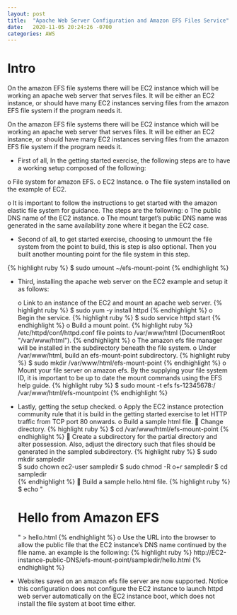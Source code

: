 ```yaml
---
layout: post
title:  "Apache Web Server Configuration and Amazon EFS Files Service"
date:   2020-11-05 20:24:26 -0700
categories: AWS
---
```


<h1><b>Intro</b></h1>
On the amazon EFS file systems there will be EC2 instance which will be working an apache web server that serves files. It will be either an EC2 instance, or should have many EC2 instances serving files from the amazon EFS file system if the program needs it. 

On the amazon EFS file systems there will be EC2 instance which will be working an apache web server that serves files. It will be either an EC2 instance, or should have many EC2 instances serving files from the amazon EFS file system if the program needs it.

- 	First of all, In the getting started exercise, the following steps are to have a working setup composed of the following:

 o	File system for amazon EFS. 
 o	EC2 Instance. 
 o	The file system installed on the example of EC2. 

   o	It is important to follow the instructions to get started with the amazon elastic file system for guidance. The steps are the following: 
o	The public DNS name of the EC2 instance. 
o	The mount target’s public DNS name was generated in the same availability zone where it began the EC2 case.


-	Second of all, to get started exercise, choosing to unmount the file system from the point to build, this is step is also optional. Then you built another mounting point for the file system in this step.

   {% highlight ruby %}
   $ sudo umount  ~/efs-mount-point
   {% endhighlight %}

-  Third, installing the apache web server on the EC2 example and setup it as follows:

   o	Link to an instance of the EC2 and mount an apache web server.
   {% highlight ruby %}
   $ sudo yum -y install httpd
   {% endhighlight %}
   o	Begin the service. 
   {% highlight ruby %}
   $ sudo service httpd start
   {% endhighlight %}
   o	Build a mount point.
   {% highlight ruby %}
   /etc/httpd/conf/httpd.conf file points to /var/www/html (DocumentRoot "/var/www/html").
   {% endhighlight %}
   o	The amazon efs file manager will be installed in the subdirectory beneath the file system. 
      o	Under /var/www/html, build an efs-mount-point subdirectory.
      {% highlight ruby %}
      $ sudo mkdir /var/www/html/efs-mount-point
      {% endhighlight %}
      o	Mount your file server on amazon efs. By the supplying your file system ID, it is important to be up to date the mount commands using the EFS help guide.
      {% highlight ruby %}
      $ sudo mount -t efs fs-12345678:/ /var/www/html/efs-mountpoint
      {% endhighlight %}
- Lastly, getting the setup checked.
   o	Apply the EC2 instance protection community rule that it is build in the getting started exercise to let HTTP traffic from TCP port 80 onwards. 
   o	Build a sample html file.
      	Change directory.
      {% highlight ruby %}
      $ cd /var/www/html/efs-mount-point
      {% endhighlight %}
      	Create a subdirectory for the partial directory and alter possession. Also, adjust the directory such that files should be generated in the sampled subdirectory.
      {% highlight ruby %}
      $  sudo mkdir sampledir  
      $  sudo chown  ec2-user sampledir
      $  sudo chmod -R o+r sampledir
      $  cd sampledir  
      {% endhighlight %}
      	Build a sample hello.html file.
      {% highlight ruby %}
      $ echo "<html><h1>Hello from Amazon EFS</h1></html>" > hello.html 
      {% endhighlight %}
   o	Use the URL into the browser to allow the public file that the EC2 instance’s DNS name continued by the file name. an example is the following:
   {% highlight ruby %}
   http://EC2-instance-public-DNS/efs-mount-point/sampledir/hello.html
   {% endhighlight %}
-	Websites saved on an amazon efs file server are now supported. Notice this configuration does not configure the EC2 instance to launch httpd web server automatically on the EC2 instance boot, which does not install the file system at boot time either.